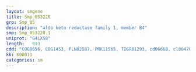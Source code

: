 ```yaml
---
layout: smgene
title: Smp_053220
grp: Smp_05
description: "aldo keto reductase family 1, member B4"
smp: Smp_053220.1
uniprot: "G4LXS0"
length:   933
cdd: "COG0656, COG1453, PLN02587, PRK11565, TIGR01293, cd06660, cl00470, pfam00248"
kk: K00011
categories: sm
---
```

